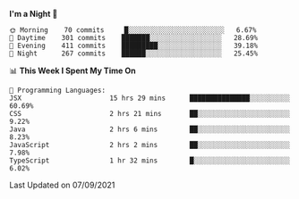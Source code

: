 <!--START_SECTION:waka-->
**I'm a Night 🦉** 

```text
🌞 Morning    70 commits     █░░░░░░░░░░░░░░░░░░░░░░░░   6.67% 
🌆 Daytime    301 commits    ███████░░░░░░░░░░░░░░░░░░   28.69% 
🌃 Evening    411 commits    █████████░░░░░░░░░░░░░░░░   39.18% 
🌙 Night      267 commits    ██████░░░░░░░░░░░░░░░░░░░   25.45%

```


📊 **This Week I Spent My Time On** 

```text
💬 Programming Languages: 
JSX                      15 hrs 29 mins      ███████████████░░░░░░░░░░   60.69% 
CSS                      2 hrs 21 mins       ██░░░░░░░░░░░░░░░░░░░░░░░   9.22% 
Java                     2 hrs 6 mins        ██░░░░░░░░░░░░░░░░░░░░░░░   8.23% 
JavaScript               2 hrs 2 mins        ██░░░░░░░░░░░░░░░░░░░░░░░   7.98% 
TypeScript               1 hr 32 mins        █░░░░░░░░░░░░░░░░░░░░░░░░   6.02%

```


 Last Updated on 07/09/2021
<!--END_SECTION:waka-->
